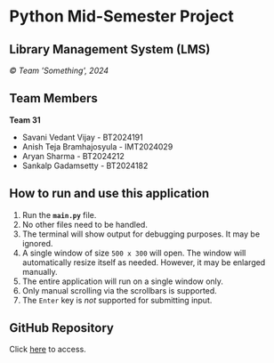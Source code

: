 Python Mid-Semester Project
===========================

Library Management System (LMS)
-------------------------------

_© Team 'Something', 2024_

## Team Members
**Team 31**
* Savani Vedant Vijay      - BT2024191
* Anish Teja Bramhajosyula - IMT2024029
* Aryan Sharma             - BT2024212
* Sankalp Gadamsetty       - BT2024182

## How to run and use this application
1. Run the **`main.py`** file.
2. No other files need to be handled.
3. The terminal will show output for debugging purposes. It may be ignored.
4. A single window of size `500 x 300` will open. The window will automatically resize itself as needed. However, it may be enlarged manually.
5. The entire application will run on a single window only.
6. Only manual scrolling via the scrollbars is supported.
7. The `Enter` key is _not_ supported for submitting input.

## GitHub Repository
Click [here](https://github.com/Vedant-Savani/Python_M_Sem_1_24) to access.
